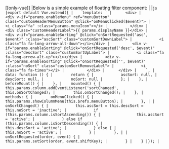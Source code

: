 [[only-vue]]
|Below is a simple example of floating filter component:
|
|```js
|export default Vue.extend({
|    template: `
|      <div>
|          <div v-if="params.enableMenu" ref="menuButton" class="customHeaderMenuButton" @click="onMenuClicked($event)">
|            <i class="fa" :class="params.menuIcon"></i>
|          </div>
|          <div class="customHeaderLabel">{{ params.displayName }}</div>
|          <div v-if="params.enableSorting" @click="onSortRequested('asc', $event)" :class="ascSort" class="customSortDownLabel">
|            <i class="fa fa-long-arrow-alt-down"></i></div>
|          <div v-if="params.enableSorting" @click="onSortRequested('desc', $event)" :class="descSort" class="customSortUpLabel">
|            <i class="fa fa-long-arrow-alt-up"></i></div>
|          <div v-if="params.enableSorting" @click="onSortRequested('', $event)" :class="noSort" class="customSortRemoveLabel">
|            <i class="fa fa-times"></i>
|          </div>
|      </div>
|    `,
|    data: function () {
|        return {
|            ascSort: null,
|            descSort: null,
|            noSort: null
|        };
|    },
|    beforeMount() {
|    },
|    mounted() {
|        this.params.column.addEventListener('sortChanged', this.onSortChanged);
|        this.onSortChanged();
|    },
|    methods: {
|        onMenuClicked() {
|            this.params.showColumnMenu(this.$refs.menuButton);
|        },
|
|        onSortChanged() {
|            this.ascSort = this.descSort = this.noSort = 'inactive';
|            if (this.params.column.isSortAscending()) {
|                this.ascSort = 'active';
|            } else if (this.params.column.isSortDescending()) {
|                this.descSort = 'active';
|            } else {
|                this.noSort = 'active';
|            }
|        },
|
|        onSortRequested(order, event) {
|            this.params.setSort(order, event.shiftKey);
|        }
|    }
|});
|```
 
